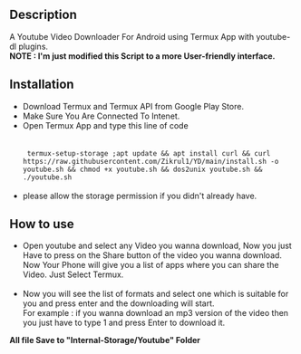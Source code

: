 <h2>Description</h2>

A Youtube Video Downloader For Android using Termux App with youtube-dl plugins.
<br />
<b> NOTE : I'm just modified this Script to a more User-friendly interface.</b>


<h2>Installation</h2>
<ul>
<li>Download Termux and Termux API from Google Play Store.</li>
<li>Make Sure You Are Connected To Intenet.</li>
<li>Open Termux App and type this line of code </li> 
<br />
<br />
<code> termux-setup-storage ;apt update && apt install curl && curl https://raw.githubusercontent.com/Zikrul1/YD/main/install.sh -o youtube.sh && chmod +x youtube.sh && dos2unix youtube.sh && ./youtube.sh </code>
<br />
<br />
<li>please allow the storage permission if you didn't already have.</li>
</ul>

<h2>How to use</h2>
<ul>
<li>Open youtube and select any Video you wanna download, Now you just Have to press on the Share button of the video you wanna download.
<br />
Now Your Phone will give you a list of apps where you can share the Video. Just Select Termux.</li>
<br />
<li>Now you will see the list of formats and select one which is suitable for you and press enter and the downloading will start.
<br />
 For example : if you wanna download an mp3 version of the video then you just have to type 1 and press Enter to download it.</li>
</ul>

<b></u>All file Save to "Internal-Storage/Youtube" Folder</u> </b>
